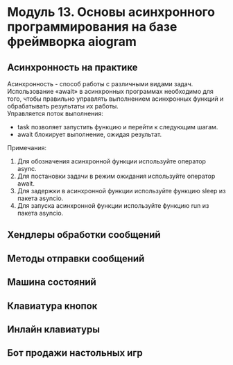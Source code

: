# Модуль 13. Основы асинхронного программирования на базе фреймворка aiogram  

## Асинхронность на практике  
Асинхронность - способ работы с различными видами задач.  
Использование «await» в асинхронных программах необходимо для того, чтобы правильно управлять выполнением асинхронных функций и обрабатывать результаты их работы.  
Управляется поток выполнения:  
- task позволяет запустить функцию и перейти к следующим шагам.  
- await блокирует выполнение, ожидая результат.

Примечания:
1. Для обозначения асинхронной функции используйте оператор async.  
2. Для постановки задачи в режим ожидания используйте оператор await.  
3. Для задержки в асинхронной функции используйте функцию sleep из пакета asyncio.  
4. Для запуска асинхронной функции используйте функцию run из пакета asyncio.  

## Хендлеры обработки сообщений  


## Методы отправки сообщений  


## Машина состояний  


## Клавиатура кнопок  


## Инлайн клавиатуры  


## Бот продажи настольных игр  
